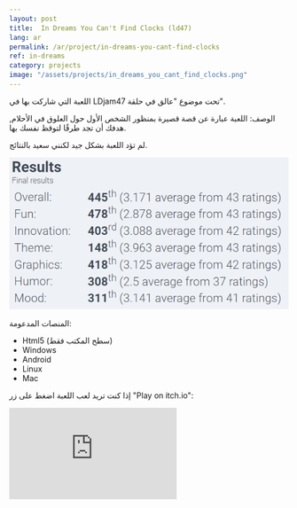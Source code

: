 ```yaml
---
layout: post
title:  In Dreams You Can't Find Clocks (ld47) 
lang: ar
permalink: /ar/project/in-dreams-you-cant-find-clocks
ref: in-dreams
category: projects
image: "/assets/projects/in_dreams_you_cant_find_clocks.png"
---
```


اللعبة التي شاركت بها في LDjam47 تحت موضوع "عالق في حلقة".

الوصف:
اللعبة عبارة عن قصة قصيرة بمنظور الشخص الأول حول العلوق في الأحلام, هدفك أن تجد طرقًا لتوقظ نفسك بها.

لم تؤد اللعبة بشكل جيد لكنني سعيد بالنتائج.

![the results](/assets/projects/ld47_results.png)

المنصات المدعومة:
- Html5 (سطح المكتب فقط)
- Windows
- Android
- Linux
- Mac

إذا كنت تريد لعب اللعبة اضغط على زر "Play on itch.io":

<iframe frameborder="0" src="https://itch.io/embed/777984?border_width=0&amp;dark=true" width="60%" height="165"><a href="https://omarmobadr.itch.io/in-dreams-you-cant-find-clocks">in Dreams you can't find clocks by Omar Badr</a></iframe>